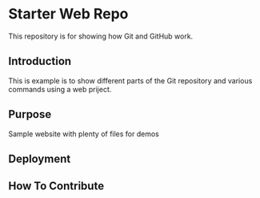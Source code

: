 # Starter Web Repo

This repository is for showing how Git and GitHub work.

## Introduction

This is example is to show different parts of the Git
repository and various commands using a web priject.

## Purpose

Sample website with plenty of files for demos

## Deployment

## How To Contribute

